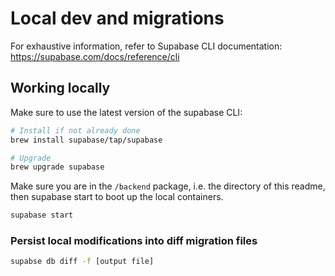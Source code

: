 # Local dev and migrations

For exhaustive information, refer to Supabase CLI documentation: https://supabase.com/docs/reference/cli

## Working locally

Make sure to use the latest version of the supabase CLI:

```sh
# Install if not already done
brew install supabase/tap/supabase

# Upgrade
brew upgrade supabase
```

Make sure you are in the `/backend` package, i.e. the directory of this readme, then supabase start to boot up the local containers.

```sh
supabase start
```

### Persist local modifications into diff migration files

```sh
supabse db diff -f [output file]
```